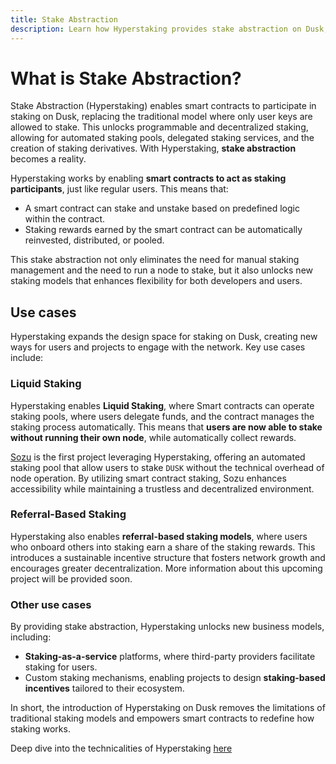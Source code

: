 ```yaml
---
title: Stake Abstraction
description: Learn how Hyperstaking provides stake abstraction on Dusk, enabling smart contracts to stake DUSK.
---
```


# What is Stake Abstraction?

Stake Abstraction (Hyperstaking) enables smart contracts to participate in staking on Dusk, replacing the traditional model where only user keys are allowed to stake. This unlocks programmable and decentralized staking, allowing for automated staking pools, delegated staking services, and the creation of staking derivatives.  With Hyperstaking, **stake abstraction** becomes a reality.

Hyperstaking works by enabling **smart contracts to act as staking participants**, just like regular users. This means that:

- A smart contract can stake and unstake based on predefined logic within the contract.
- Staking rewards earned by the smart contract can be automatically reinvested, distributed, or pooled.

This stake abstraction not only eliminates the need for manual staking management and the need to run a node to stake, but it also unlocks new staking models that enhances flexibility for both developers and users.

## Use cases

Hyperstaking expands the design space for staking on Dusk, creating new ways for users and projects to engage with the network. Key use cases include:

### Liquid Staking

Hyperstaking enables **Liquid Staking**, where Smart contracts can operate staking pools, where users delegate funds, and the contract manages the staking process automatically. This means that **users are now able to stake without running their own node**, while automatically collect rewards.

<a href="https://x.com/sozu_dusk " target="_blank">Sozu</a> is the first project leveraging Hyperstaking, offering an automated staking pool that allow users to stake `DUSK` without the technical overhead of node operation. By utilizing smart contract staking, Sozu enhances accessibility while maintaining a trustless and decentralized environment.

### Referral-Based Staking

Hyperstaking also enables **referral-based staking models**, where users who onboard others into staking earn a share of the staking rewards. This introduces a sustainable incentive structure that fosters network growth and encourages greater decentralization. More information about this upcoming project will be provided soon.

### Other use cases

By providing stake abstraction, Hyperstaking unlocks new business models, including:

- **Staking-as-a-service** platforms, where third-party providers facilitate staking for users.
- Custom staking mechanisms, enabling projects to design **staking-based incentives** tailored to their ecosystem.

In short, the introduction of Hyperstaking on Dusk removes the limitations of traditional staking models and empowers smart contracts to redefine how staking works.

Deep dive into the technicalities of Hyperstaking [here](/developer/smart-contract/hyperstaking_tech)